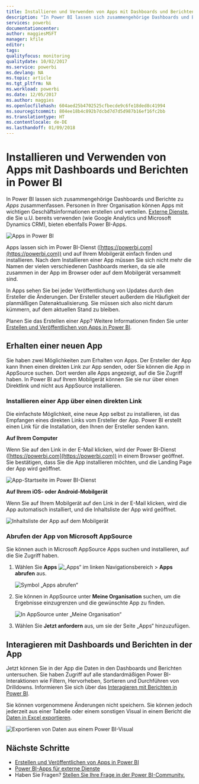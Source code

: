 ```yaml
---
title: Installieren und Verwenden von Apps mit Dashboards und Berichten in Power BI
description: "In Power BI lassen sich zusammengehörige Dashboards und Berichte zu Apps zusammenfassen."
services: powerbi
documentationcenter: 
author: maggiesMSFT
manager: kfile
editor: 
tags: 
qualityfocus: monitoring
qualitydate: 10/02/2017
ms.service: powerbi
ms.devlang: NA
ms.topic: article
ms.tgt_pltfrm: NA
ms.workload: powerbi
ms.date: 12/05/2017
ms.author: maggies
ms.openlocfilehash: 604aed25b4702525cfbecde9c6fe18ded8c41994
ms.sourcegitcommit: 804ee18b4c892b7dcbd7d7d5d987b16ef16fc2bb
ms.translationtype: HT
ms.contentlocale: de-DE
ms.lasthandoff: 01/09/2018
---
```

# <a name="install-and-use-apps-with-dashboards-and-reports-in-power-bi"></a>Installieren und Verwenden von Apps mit Dashboards und Berichten in Power BI
In Power BI lassen sich zusammengehörige Dashboards und Berichte zu *Apps* zusammenfassen. Personen in Ihrer Organisation können Apps mit wichtigen Geschäftsinformationen erstellen und verteilen. [Externe Dienste](service-connect-to-services.md), die Sie u.U. bereits verwenden (wie Google Analytics und Microsoft Dynamics CRM), bieten ebenfalls Power BI-Apps. 

![Apps in Power BI](media/service-install-use-apps/power-bi-apps-left-nav.png)

Apps lassen sich im Power BI-Dienst ([https://powerbi.com](https://powerbi.com)) und auf Ihrem Mobilgerät einfach finden und installieren. Nach dem Installieren einer App müssen Sie sich nicht mehr die Namen der vielen verschiedenen Dashboards merken, da sie alle zusammen in der App im Browser oder auf dem Mobilgerät versammelt sind.

In Apps sehen Sie bei jeder Veröffentlichung von Updates durch den Ersteller die Änderungen. Der Ersteller steuert außerdem die Häufigkeit der planmäßigen Datenaktualisierung. Sie müssen sich also nicht darum kümmern, auf dem aktuellen Stand zu bleiben. 

Planen Sie das Erstellen einer App? Weitere Informationen finden Sie unter [Erstellen und Veröffentlichen von Apps in Power BI](service-create-distribute-apps.md).

## <a name="get-a-new-app"></a>Erhalten einer neuen App
Sie haben zwei Möglichkeiten zum Erhalten von Apps. Der Ersteller der App kann Ihnen einen direkten Link zur App senden, oder Sie können die App in AppSource suchen. Dort werden alle Apps angezeigt, auf die Sie Zugriff haben. In Power BI auf Ihrem Mobilgerät können Sie sie nur über einen Direktlink und nicht aus AppSource installieren. 

### <a name="install-an-app-from-a-direct-link"></a>Installieren einer App über einen direkten Link
Die einfachste Möglichkeit, eine neue App selbst zu installieren, ist das Empfangen eines direkten Links vom Ersteller der App. Power BI erstellt einen Link für die Installation, den Ihnen der Ersteller senden kann.

**Auf Ihrem Computer** 

Wenn Sie auf den Link in der E-Mail klicken, wird der Power BI-Dienst ([https://powerbi.com](https://powerbi.com)) in einem Browser geöffnet. Sie bestätigen, dass Sie die App installieren möchten, und die Landing Page der App wird geöffnet.

![App-Startseite im Power BI-Dienst](media/service-install-use-apps/power-bi-app-landing-page-opportunity-480.png)

**Auf Ihrem iOS- oder Android-Mobilgerät** 

Wenn Sie auf Ihrem Mobilgerät auf den Link in der E-Mail klicken, wird die App automatisch installiert, und die Inhaltsliste der App wird geöffnet. 

![Inhaltsliste der App auf dem Mobilgerät](media/service-install-use-apps/power-bi-app-index-it-spend-360.png)

### <a name="get-the-app-from-microsoft-appsource"></a>Abrufen der App von Microsoft AppSource
Sie können auch in Microsoft AppSource Apps suchen und installieren, auf die Sie Zugriff haben. 

1. Wählen Sie **Apps** ![„Apps“ im linken Navigationsbereich](media/service-install-use-apps/power-bi-apps-bar.png) > **Apps abrufen** aus. 
   
     ![Symbol „Apps abrufen“](media/service-install-use-apps/power-bi-service-apps-get-apps-oppty.png)
2. Sie können in AppSource unter **Meine Organisation** suchen, um die Ergebnisse einzugrenzen und die gewünschte App zu finden.
   
     ![In AppSource unter „Meine Organisation“](media/service-install-use-apps/power-bi-appsource-my-org.png)
3. Wählen Sie **Jetzt anfordern** aus, um sie der Seite „Apps“ hinzuzufügen. 

## <a name="interact-with-the-dashboards-and-reports-in-the-app"></a>Interagieren mit Dashboards und Berichten in der App
Jetzt können Sie in der App die Daten in den Dashboards und Berichten untersuchen. Sie haben Zugriff auf alle standardmäßigen Power BI-Interaktionen wie Filtern, Hervorheben, Sortieren und Durchführen von Drilldowns. Informieren Sie sich über das [Interagieren mit Berichten in Power BI](service-reading-view-and-editing-view.md). 

Sie können vorgenommene Änderungen nicht speichern. Sie können jedoch jederzeit aus einer Tabelle oder einem sonstigen Visual in einem Bericht die [Daten in Excel exportieren](power-bi-visualization-export-data.md).

![Exportieren von Daten aus einem Power BI-Visual](media/service-install-use-apps/power-bi-service-export-data-visual.png)

## <a name="next-steps"></a>Nächste Schritte
* [Erstellen und Veröffentlichen von Apps in Power BI](service-create-distribute-apps.md)
* [Power BI-Apps für externe Dienste](service-connect-to-services.md)
* Haben Sie Fragen? [Stellen Sie Ihre Frage in der Power BI-Community.](http://community.powerbi.com/)

